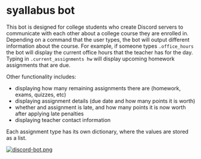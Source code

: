 # syallabus bot

This bot is designed for college students who create Discord servers to communicate with each other about a college course they are enrolled in.
Depending on a command that the user types, the bot will output different information about the course. For example, if someone types `.office_hours` the bot will 
display the current office hours that the teacher has for the day. Typing in `.current_assignments hw` will display upcoming homework assignments that are 
due. 

Other functionality includes:
- displaying how many remaining assignments there are (homework, exams, quizzes, etc)
- displaying assignment details (due date and how many points it is worth)
- whether and assignment is late, and how many points it is now worth after applying late penalties
- displaying teacher contact information

Each assignment type has its own dictionary, where the values are stored as a list.

[![discord-bot.png](https://i.postimg.cc/mkmNRZ7j/discord-bot.png)](https://postimg.cc/jnJJ4bgn)

